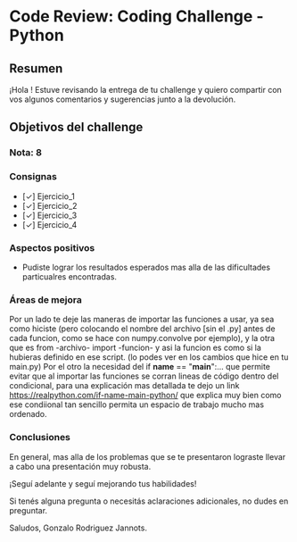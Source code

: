 # **Code Review: Coding Challenge - Python**

## Resumen

¡Hola <nombre-alumno>! Estuve revisando la entrega de tu challenge y quiero compartir con vos algunos comentarios y sugerencias junto a la devolución.

## Objetivos del challenge

### Nota: 8


### Consignas

- [✓] Ejercicio_1
- [✓] Ejercicio_2  
- [✓] Ejercicio_3
- [✓] Ejercicio_4  

### Aspectos positivos

- Pudiste lograr los resultados esperados mas alla de las dificultades particualres encontradas.

### Áreas de mejora

Por un lado te deje las maneras de importar las funciones a usar, ya sea como hiciste (pero colocando el nombre del archivo [sin  el .py] antes de cada funcion, como se hace con numpy.convolve por ejemplo), y la otra que es from -archivo- import -funcion- y asi la funcion es como si la hubieras definido en ese script. (lo podes ver en los cambios que hice en tu main.py)
Por el otro la necesidad del if __name__ == "__main__":... que permite evitar que al importar las funciones se corran lineas de código dentro del condicional, para una explicación mas detallada te dejo un link https://realpython.com/if-name-main-python/ que explica muy bien como ese condiional tan sencillo permita un espacio de trabajo mucho mas ordenado.


### Conclusiones

En general, mas alla de los problemas que se te presentaron lograste llevar a cabo una presentación muy robusta.

¡Seguí adelante y seguí mejorando tus habilidades!

Si tenés alguna pregunta o necesitás aclaraciones adicionales, no dudes en preguntar.

Saludos,
Gonzalo Rodriguez Jannots.